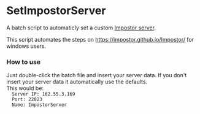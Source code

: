 # SetImpostorServer
A batch script to automaticly set a custom [Impostor server](https://github.com/Impostor/Impostor).

This script automates the steps on https://impostor.github.io/Impostor/ for windows users.

### How to use
Just double-click the batch file and insert your server data. 
If you don't insert your server data it automatically use the defaults.  
This would be:  
``  Server IP: 162.55.3.169``  
``  Port: 22023``  
``  Name: ImpostorServer``  
